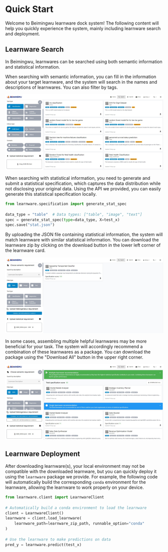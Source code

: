 # Quick Start

Welcome to Beimingwu learnware dock system! The following content will help you quickly experience the system, mainly including learnware search and deployment.

## Learnware Search

In Beimingwu, learnwares can be searched using both semantic information and statistical information.

When searching with semantic information, you can fill in the information about your target learnware, and the system will search in the names and descriptions of learnwares. You can also filter by tags.

![image](../../public/quick-start/semantic-search-en.jpg)

When searching with statistical information, you need to generate and submit a statistical specification, which captures the data distribution while not disclosing your original data. Using the API we provided, you can easily generate this statistical specification locally.

```python
from learnware.specification import generate_stat_spec

data_type = "table"  # Data types: ["table", "image", "text"]
spec = generate_stat_spec(type=data_type, X=test_x)
spec.save("stat.json")
```

By uploading the JSON file containing statistical information, the system will match learnware with similar statistical information. You can download the learnware zip by clicking on the download button in the lower left corner of the learnware card.

![image](../../public/quick-start/stat-search-single-en.jpg)

In some cases, assembling multiple helpful learnwares may be more beneficial for your task. The system will accordingly recommend a combination of these learnwares as a package. You can download the package using the "Download All" button in the upper right corner.

![image](../../public/quick-start/stat-search-multiple-en.jpg)

## Learnware Deployment

After downloading learnware(s), your local environment may not be compatible with the downloaded learnware, but you can quickly deploy it using the `learnware` package we provide. For example, the following code will automatically build the corresponding `conda` environment for the learnware, allowing the learnware to work properly on your device.

```python
from learnware.client import LearnwareClient

# Automatically build a conda environment to load the learnware
client = LearnwareClient()
learnware = client.load_learnware(
    learnware_path=learnware_zip_path, runnable_option="conda"
)

# Use the learnware to make predictions on data
pred_y = learnware.predict(test_x)
```

<!--

## Demo Videos

The following videos provide a more comprehensive demonstration of how to use the Beiming Wu system to solve a machine learning task:

<div style="padding: 56.25% 0 0 0; position: relative"><div style="height:100%;left:0;position:absolute;top:0;width:100%"><iframe height="100%" width="100%;" src="https://embed.wave.video/S2zG1ZbUaRpEo8UG" frameborder="0" allow="autoplay; fullscreen" scrolling="no"></iframe></div></div>

For more information, you can refer to the "[Learnware Search](https://docs.beiming.cloud/en/user-guide/learnware-search.html)" and "[Learnware Deployment](https://docs.beiming.cloud/en/user-guide/learnware-deploy.html)" sections.

If you're interested in sharing your model with the Beiming Wu system, you can quickly get started with the following video:

<div style="padding: 56.25% 0 0 0; position: relative"><div style="height:100%;left:0;position:absolute;top:0;width:100%"><iframe height="100%" width="100%;" src="https://embed.wave.video/JcMSmDcgTJep5zPo" frameborder="0" allow="autoplay; fullscreen" scrolling="no"></iframe></div></div>

For more details, please refer to the "[Learnware Preparation](https://docs.beiming.cloud/en/user-guide/learnware-upload/prepare.html)," "[Uploading via Web Interface](https://docs.beiming.cloud/en/user-guide/learnware-upload/upload-web.html)," and "[Uploading via Client Interface](https://docs.beiming.cloud/en/user-guide/learnware-upload/upload-client.html)" sections.

-->